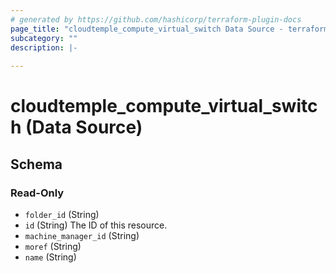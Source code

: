 ```yaml
---
# generated by https://github.com/hashicorp/terraform-plugin-docs
page_title: "cloudtemple_compute_virtual_switch Data Source - terraform-provider-cloudtemple"
subcategory: ""
description: |-
  
---
```


# cloudtemple_compute_virtual_switch (Data Source)





<!-- schema generated by tfplugindocs -->
## Schema

### Read-Only

- `folder_id` (String)
- `id` (String) The ID of this resource.
- `machine_manager_id` (String)
- `moref` (String)
- `name` (String)


